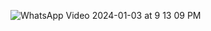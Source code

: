 ![WhatsApp Video 2024-01-03 at 9 13 09 PM](https://github.com/zeeshantaj/Drawing_App/assets/91092210/19abd41c-96c4-4b7c-9026-3bc6386cedbd)
